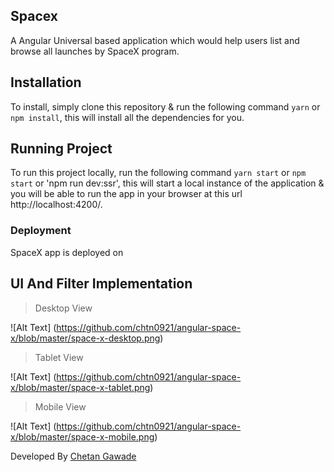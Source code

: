 ## Spacex
A Angular Universal based application which would help users list and browse all launches by SpaceX program.

## Installation
To install, simply clone this repository & run the following command  `yarn` or `npm install`, this will install all the dependencies for you.

## Running Project
To run this project locally, run the following command  `yarn start` or `npm start` or 'npm run dev:ssr', this will start a local instance of the application & you will be able to run the app in your browser at this url http://localhost:4200/.

### Deployment

SpaceX app is deployed on 


## UI And Filter Implementation

>Desktop View

![Alt Text] (https://github.com/chtn0921/angular-space-x/blob/master/space-x-desktop.png)

>Tablet View

![Alt Text] (https://github.com/chtn0921/angular-space-x/blob/master/space-x-tablet.png)

>Mobile View

![Alt Text] (https://github.com/chtn0921/angular-space-x/blob/master/space-x-mobile.png)

Developed By [Chetan Gawade](https://github.com/chtn0921)
